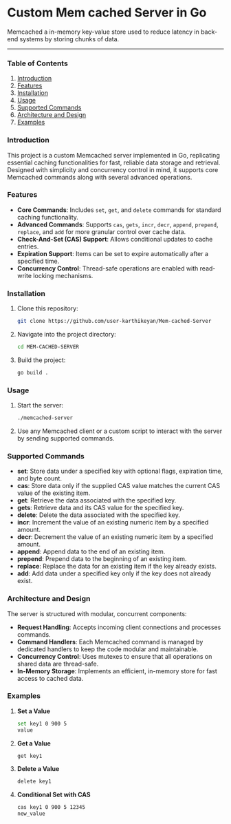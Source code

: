 # Custom Mem cached Server in Go
Memcached a in-memory key-value store used to reduce latency in back-end systems by storing chunks of data.


---
### Table of Contents
1. [Introduction](#introduction)
2. [Features](#features)
3. [Installation](#installation)
4. [Usage](#usage)
5. [Supported Commands](#supported-commands)
6. [Architecture and Design](#architecture-and-design)
7. [Examples](#examples)

### Introduction
This project is a custom Memcached server implemented in Go, replicating essential caching functionalities for fast, reliable data storage and retrieval. Designed with simplicity and concurrency control in mind, it supports core Memcached commands along with several advanced operations.

### Features
- **Core Commands**: Includes `set`, `get`, and `delete` commands for standard caching functionality.
- **Advanced Commands**: Supports `cas`, `gets`, `incr`, `decr`, `append`, `prepend`, `replace`, and `add` for more granular control over cache data.
- **Check-And-Set (CAS) Support**: Allows conditional updates to cache entries.
- **Expiration Support**: Items can be set to expire automatically after a specified time.
- **Concurrency Control**: Thread-safe operations are enabled with read-write locking mechanisms.

### Installation
1. Clone this repository:
   ```bash
   git clone https://github.com/user-karthikeyan/Mem-cached-Server
   ```
2. Navigate into the project directory:
   ```bash
   cd MEM-CACHED-SERVER
   ```
3. Build the project:
   ```bash
   go build .
   ```

### Usage
1. Start the server:
   ```bash
   ./memcached-server
   ```
2. Use any Memcached client or a custom script to interact with the server by sending supported commands.

### Supported Commands
- **set**: Store data under a specified key with optional flags, expiration time, and byte count.
- **cas**: Store data only if the supplied CAS value matches the current CAS value of the existing item.
- **get**: Retrieve the data associated with the specified key.
- **gets**: Retrieve data and its CAS value for the specified key.
- **delete**: Delete the data associated with the specified key.
- **incr**: Increment the value of an existing numeric item by a specified amount.
- **decr**: Decrement the value of an existing numeric item by a specified amount.
- **append**: Append data to the end of an existing item.
- **prepend**: Prepend data to the beginning of an existing item.
- **replace**: Replace the data for an existing item if the key already exists.
- **add**: Add data under a specified key only if the key does not already exist.

### Architecture and Design
The server is structured with modular, concurrent components:
- **Request Handling**: Accepts incoming client connections and processes commands.
- **Command Handlers**: Each Memcached command is managed by dedicated handlers to keep the code modular and maintainable.
- **Concurrency Control**: Uses mutexes to ensure that all operations on shared data are thread-safe.
- **In-Memory Storage**: Implements an efficient, in-memory store for fast access to cached data.

### Examples
1. **Set a Value**
   ```bash
   set key1 0 900 5
   value
   ```
2. **Get a Value**
   ```bash
   get key1
   ```
3. **Delete a Value**
   ```bash
   delete key1
   ```
4. **Conditional Set with CAS**
   ```bash
   cas key1 0 900 5 12345
   new_value
   ```

